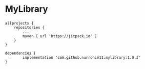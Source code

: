 # MyLibrary #

###
    allprojects {
        repositories {
            ...
            maven { url 'https://jitpack.io' }
        }
    }
    
    dependencies {
            implementation 'com.github.nurrohim11:mylibrary:1.0.3'
    }
###
